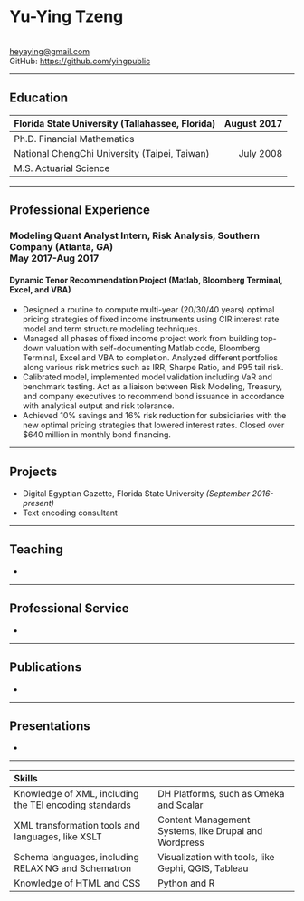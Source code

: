# Yu-Ying Tzeng
<br/>heyaying@gmail.com
<br/>GitHub: https://github.com/yingpublic

********

## Education

| Florida State University (Tallahassee, Florida) | August 2017 |
| -------------------------------------|------------:|
| Ph.D. Financial Mathematics                         |             |
| National ChengChi University (Taipei, Taiwan)      | July 2008|
| M.S. Actuarial Science                         | &nbsp;      |

********

## Professional Experience

### Modeling Quant Analyst Intern, Risk Analysis, Southern Company (Atlanta, GA) <br/> <span style="text-align:right;">May 2017-Aug 2017</span>
#### Dynamic Tenor Recommendation Project (Matlab, Bloomberg Terminal, Excel, and VBA)
* Designed a routine to compute multi-year (20/30/40 years) optimal pricing strategies of fixed income instruments using CIR interest rate model and term structure modeling techniques. 
* Managed all phases of fixed income project work from building top-down valuation with self-documenting Matlab code, Bloomberg Terminal, Excel and VBA to completion. Analyzed different portfolios along various risk metrics such as IRR, Sharpe Ratio, and P95 tail risk.
* Calibrated model, implemented model validation including VaR and benchmark testing. Act as a liaison between Risk Modeling, Treasury, and company executives to recommend bond issuance in accordance with analytical output and risk tolerance.
* Achieved 10% savings and 16% risk reduction for subsidiaries with the new optimal pricing strategies that lowered interest rates. Closed over $640 million in monthly bond financing.


********

## Projects

* Digital Egyptian Gazette, Florida State University *(September 2016-present)*
* Text encoding consultant



********

## Teaching

* 


********

## Professional Service

* 

********

## Publications


* 

********

## Presentations

* 

*********

| Skills                                                 | &nbsp;                                                |
| :----------------------------------------------------- | :---------------------------------------------------- |
| Knowledge of XML, including the TEI encoding standards | DH Platforms, such as Omeka and Scalar                |
| XML transformation tools and languages, like XSLT      | Content Management Systems, like Drupal and Wordpress |
| Schema languages, including RELAX NG and Schematron    | Visualization with tools, like Gephi, QGIS, Tableau   |
| Knowledge of HTML and CSS                              | Python and R                                          |
